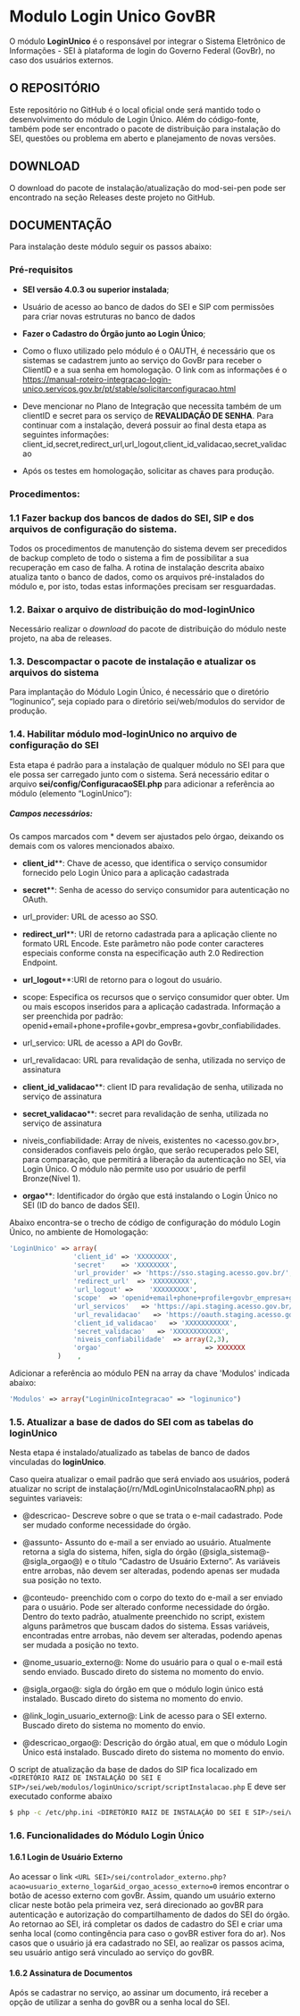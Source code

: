 # Modulo Login Unico GovBR

O módulo **LoginUnico** é o responsável por integrar o Sistema Eletrônico de Informações - SEI à plataforma de login do Governo Federal (GovBr), no caso dos usuários externos.

## O REPOSITÓRIO

Este repositório no GitHub é o local oficial onde será mantido todo o desenvolvimento do módulo de Login Único. Além do código-fonte, também pode ser encontrado o pacote de distribuição para instalação do SEI, questões ou problema em aberto e planejamento de novas versões.


## DOWNLOAD

O download do pacote de instalação/atualização do mod-sei-pen pode ser encontrado na seção Releases deste projeto no GitHub. 


## DOCUMENTAÇÃO

Para instalação deste módulo seguir os passos abaixo:

### Pré-requisitos
 - **SEI versão 4.0.3 ou superior instalada**;
 - Usuário de acesso ao banco de dados do SEI e SIP com permissões para criar novas estruturas no banco de dados
 
 - **Fazer o Cadastro do Órgão junto ao Login Único**;
 - Como o fluxo utilizado pelo módulo é o OAUTH, é necessário que os sistemas se cadastrem junto ao serviço do GovBr para receber o ClientID e a sua senha em homologação. O link com as informações é o https://manual-roteiro-integracao-login-unico.servicos.gov.br/pt/stable/solicitarconfiguracao.html
 - Deve mencionar no Plano de Integração que necessita também de um clientID e secret para os serviço de **REVALIDAÇÃO DE SENHA**. Para continuar com a instalação, deverá possuir ao final desta etapa as seguintes informações: client_id,secret,redirect_url,url_logout,client_id_validacao,secret_validacao
 - Após os testes em homologação, solicitar as chaves para produção.


 ### Procedimentos:

### 1.1 Fazer backup dos bancos de dados do SEI, SIP e dos arquivos de configuração do sistema.

Todos os procedimentos de manutenção do sistema devem ser precedidos de backup completo de todo o sistema a fim de possibilitar a sua recuperação em caso de falha. A rotina de instalação descrita abaixo atualiza tanto o banco de dados, como os arquivos pré-instalados do módulo e, por isto, todas estas informações precisam ser resguardadas.

### 1.2. Baixar o arquivo de distribuição do **mod-loginUnico**

Necessário realizar o _download_ do pacote de distribuição do módulo neste projeto, na aba de releases.


### 1.3. Descompactar o pacote de instalação e atualizar os arquivos do sistema

Para implantação do Módulo Login Único, é necessário que o diretório “loginunico”, seja copiado para o diretório sei/web/modulos do servidor de produção.

### 1.4.  Habilitar módulo **mod-loginUnico** no arquivo de configuração do SEI

Esta etapa é padrão para a instalação de qualquer módulo no SEI para que ele possa ser carregado junto com o sistema. Será necessário editar o arquivo **sei/config/ConfiguracaoSEI.php** para adicionar a referência ao módulo (elemento “LoginUnico”):

##### Campos necessários:

Os campos marcados com * devem ser ajustados pelo órgao, deixando os demais com os valores mencionados abaixo.

-  **client_id****: Chave de acesso, que identifica o serviço consumidor fornecido pelo Login Único para a aplicação cadastrada

-  **secret****: Senha de acesso do serviço consumidor para autenticação no OAuth.

-  url_provider: URL de acesso ao SSO.

-  **redirect_url****: URI de retorno cadastrada para a aplicação cliente no formato URL Encode. Este parâmetro não pode conter caracteres especiais conforme consta na especificação auth 2.0 Redirection Endpoint.

-  **url_logout****:URI de retorno para o logout do usuário.

-  scope: Especifica os recursos que o serviço consumidor quer obter. Um ou mais escopos inseridos para a aplicação cadastrada. Informação a ser preenchida por padrão: openid+email+phone+profile+govbr_empresa+govbr_confiabilidades.

-  url_servico: URL de acesso a API do GovBr.

-  url_revalidacao: URL para revalidação de senha, utilizada no serviço de assinatura

-  **client_id_validacao****: client ID para revalidação de senha, utilizada no serviço de assinatura

-  **secret_validacao****: secret para revalidação de senha, utilizada no serviço de assinatura

-  niveis_confiabilidade: Array de níveis, existentes no <acesso.gov.br>, considerados confiaveis pelo órgão, que serão recuperados pelo SEI, para comparação, que permitirá a liberação da autenticação no SEI, via Login Único. O módulo não permite uso por usuário de perfil Bronze(Nível 1). 

-  **orgao****: Identificador do órgão que está instalando o Login Único no SEI (ID do banco de dados SEI).


Abaixo encontra-se o trecho de código de configuração do módulo Login Único, no ambiente de Homologação:



```php
'LoginUnico' => array(
                'client_id' => 'XXXXXXXX',
                'secret'    => 'XXXXXXXX',
                'url_provider' => 'https://sso.staging.acesso.gov.br/',
                'redirect_url'  => 'XXXXXXXXX',
                'url_logout' =>    'XXXXXXXXX',
                'scope'  => 'openid+email+phone+profile+govbr_empresa+govbr_confiabilidades',
                'url_servicos'   => 'https://api.staging.acesso.gov.br/',
                'url_revalidacao'   => 'https://oauth.staging.acesso.gov.br/v1/',
                'client_id_validacao'   => 'XXXXXXXXXXX',
                'secret_validacao'   => 'XXXXXXXXXXXX',
                'niveis_confiabilidade'  => array(2,3),
                'orgao'                          => XXXXXXX
            )    ,
```

Adicionar a referência ao módulo PEN na array da chave 'Modulos' indicada abaixo:

```php
'Modulos' => array("LoginUnicoIntegracao" => "loginunico")
```



### 1.5. Atualizar a base de dados do SEI com as tabelas do **loginUnico**

Nesta etapa é instalado/atualizado as tabelas de banco de dados vinculadas do **loginUnico**. 

Caso queira atualizar o email padrão que será enviado aos usuários, poderá atualizar no script de instalação(/rn/MdLoginUnicoInstalacaoRN.php) as seguintes variaveis:

-  @descricao- Descreve sobre o que se trata o e-mail cadastrado. Pode ser mudado conforme necessidade do órgão.

-  @assunto- Assunto do e-mail a ser enviado ao usuário. Atualmente retorna a sigla do sistema, hífen, sigla do órgão (@sigla_sistema@-@sigla_orgao@) e o título “Cadastro de Usuário Externo”. As variáveis entre arrobas, não devem ser alteradas, podendo apenas ser mudada sua posição no texto.

-  @conteudo- preenchido com o corpo do texto do e-mail a ser enviado para o usuário. Pode ser alterado conforme necessidade do órgão. Dentro do texto padrão, atualmente preenchido no script, existem alguns parâmetros que buscam dados do sistema. Essas variáveis, encontradas entre arrobas, não devem ser alteradas, podendo apenas ser mudada a posição no texto.

-  @nome_usuario_externo@: Nome do usuário para o qual o e-mail está sendo enviado. Buscado direto do sistema no momento do envio.

-  @sigla_orgao@: sigla do órgão em que o módulo login único está instalado. Buscado direto do sistema no momento do envio.

-  @link_login_usuario_externo@: Link de acesso para o SEI externo. Buscado direto do sistema no momento do envio.

-  @descricao_orgao@: Descrição do órgão atual, em que o módulo Login Único está instalado. Buscado direto do sistema no momento do envio.

O script de atualização da base de dados do SIP fica localizado em ```<DIRETÓRIO RAIZ DE INSTALAÇÃO DO SEI E SIP>/sei/web/modulos/loginUnico/script/scriptInstalacao.php``` E deve ser executado conforme abaixo

```bash
$ php -c /etc/php.ini <DIRETÓRIO RAIZ DE INSTALAÇÃO DO SEI E SIP>/sei/web/modulos/loginUnico/script/scriptInstalacao.php
```

### 1.6. Funcionalidades do Módulo Login Único

#### 1.6.1 Login de Usuário Externo

Ao acessar o link `<URL SEI>/sei/controlador_externo.php?acao=usuario_externo_logar&id_orgao_acesso_externo=0` iremos encontrar o botão de acesso externo com govBr. Assim, quando um usuário externo clicar neste botão pela primeira vez, será direcionado ao govBR para autenticação e autorização do compartilhamento de dados do SEI do órgão.
Ao retornao ao SEI, irá completar os dados de cadastro do SEI e criar uma senha local (como contingência para caso o govBR estiver fora do ar). 
Nos casos que o usuário já era cadastrado no SEI, ao realizar os passos acima, seu usuário antigo será vinculado ao serviço do govBR.

#### 1.6.2 Assinatura de Documentos

Após se cadastrar no serviço, ao assinar um documento, irá receber a opção de utilizar a senha do govBR ou a senha local do SEI.

